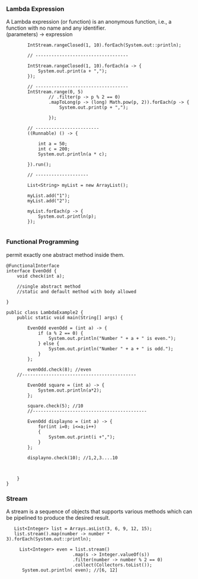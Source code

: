 ### Lambda Expression
A Lambda expression (or function) is an anonymous function, i.e., a function with no name and any identifier. </br>
		(parameters) -> expression

```
		IntStream.rangeClosed(1, 10).forEach(System.out::println);

		// -----------------------------------

		IntStream.rangeClosed(1, 10).forEach(a -> {
			System.out.print(a + ",");
		});

		// -----------------------------------
		IntStream.range(0, 5)
				// .filter(p -> p % 2 == 0)
				.mapToLong(p -> (long) Math.pow(p, 2)).forEach(p -> {
					System.out.print(p + ",");

				});

		// ------------------------
		((Runnable) () -> {

			int a = 50;
			int c = 200;
			System.out.println(a * c);

		}).run();

		// --------------------

		List<String> myList = new ArrayList();

		myList.add("1");
		myList.add("2");

		myList.forEach(p -> {
			System.out.println(p);
		});
    
```
### Functional Programming
 permit exactly one abstract method inside them. 
```
@FunctionalInterface
interface EvenOdd {
	void check(int a);
	
	//single abstract method
	//static and default method with body allowed
	
}

public class LambdaExample2 {
	public static void main(String[] args) {

		EvenOdd evenOdd = (int a) -> {
			if (a % 2 == 0) {
				System.out.println("Number " + a + " is even.");
			} else {
				System.out.println("Number " + a + " is odd.");
			}
		};

		evenOdd.check(8); //even
	//-------------------------------------------	
		
		EvenOdd square = (int a) -> {
			System.out.println(a*2);
		};
		
		square.check(5); //10
		//-------------------------------------------		
		
		EvenOdd displayno = (int a) -> {
			for(int i=0; i<=a;i++)
			{
				System.out.print(i +",");
			}
		};
		
		displayno.check(10); //1,2,3....10
		
		
		
	}
}
```
### Stream
A stream is a sequence of objects that supports various methods which can be pipelined to produce the desired result.
```
   List<Integer> list = Arrays.asList(3, 6, 9, 12, 15); 
   list.stream().map(number -> number * 3).forEach(System.out::println); 
   
     List<Integer> even = list.stream()
                         .map(s -> Integer.valueOf(s))
                         .filter(number -> number % 2 == 0)
                         .collect(Collectors.toList());
      System.out.println( even); //[6, 12]
```
